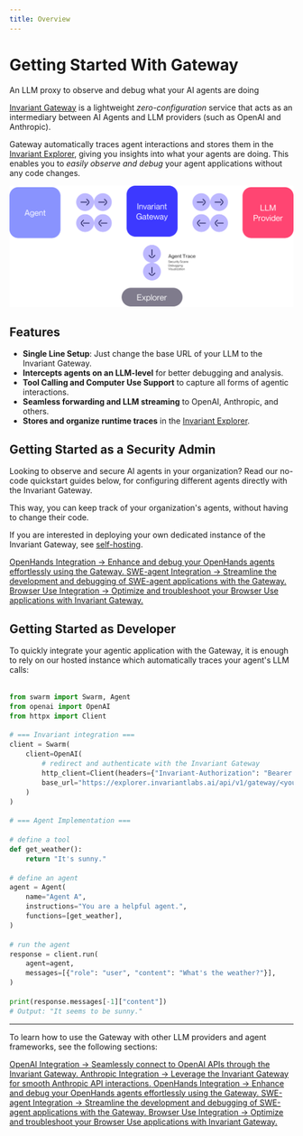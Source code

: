 ```yaml
---
title: Overview
---
```


# Getting Started With Gateway

<div class='subtitle'>An LLM proxy to observe and debug what your AI agents are doing</div>

[Invariant Gateway](https://github.com/invariantlabs-ai/invariant-gateway) is a lightweight _zero-configuration_ service that acts as an intermediary between AI Agents and LLM providers (such as OpenAI and Anthropic).

Gateway automatically traces agent interactions and stores them in the [Invariant Explorer](https://explorer.invariantlabs.ai/), giving you insights into what your agents are doing.
This enables you to _easily observe and debug_ your agent applications without any code changes.

![Gateway](./assets/overview.svg)

## Features

- **Single Line Setup**: Just change the base URL of your LLM to the Invariant Gateway.
- **Intercepts agents on an LLM-level** for better debugging and analysis.
- **Tool Calling and Computer Use Support** to capture all forms of agentic interactions.
- **Seamless forwarding and LLM streaming** to OpenAI, Anthropic, and others.
- **Stores and organize runtime traces** in the [Invariant Explorer](https://explorer.invariantlabs.ai/).

## Getting Started as a Security Admin

Looking to observe and secure AI agents in your organization? Read our no-code quickstart guides below, for configuring different agents directly with the Invariant Gateway.

This way, you can keep track of your organization's agents, without having to change their code.

If you are interested in deploying your own dedicated instance of the Invariant Gateway, see [self-hosting](./self-hosted.md).

<div class='tiles'>

<a href="agent-integrations/openhands" class='tile'>
    <span class='tile-title'>OpenHands Integration →</span>
    <span class='tile-description'>Enhance and debug your OpenHands agents effortlessly using the Gateway.</span>
</a>

<a href="agent-integrations/swe-agent" class='tile'>
    <span class='tile-title'>SWE-agent Integration →</span>
    <span class='tile-description'>Streamline the development and debugging of SWE-agent applications with the Gateway.</span>
</a>

<a href="agent-integrations/browser-use" class='tile'>
    <span class='tile-title'>Browser Use Integration →</span>
    <span class='tile-description'>Optimize and troubleshoot your Browser Use applications with Invariant Gateway.</span>
</a>

</div>

## Getting Started as Developer

To quickly integrate your agentic application with the Gateway, it is enough to rely on our hosted instance which automatically traces your agent's LLM calls:

```python hl_lines="5 6 7 8 9 10 11 12"

from swarm import Swarm, Agent
from openai import OpenAI
from httpx import Client

# === Invariant integration ===
client = Swarm(
    client=OpenAI(
        # redirect and authenticate with the Invariant Gateway
        http_client=Client(headers={"Invariant-Authorization": "Bearer <your-token>"}),
        base_url="https://explorer.invariantlabs.ai/api/v1/gateway/<your-dataset-id>/openai",
    )
)

# === Agent Implementation ===

# define a tool
def get_weather():
    return "It's sunny."

# define an agent
agent = Agent(
    name="Agent A",
    instructions="You are a helpful agent.",
    functions=[get_weather],
)

# run the agent
response = client.run(
    agent=agent,
    messages=[{"role": "user", "content": "What's the weather?"}],
)

print(response.messages[-1]["content"])
# Output: "It seems to be sunny."
```

---

To learn how to use the Gateway with other LLM providers and agent frameworks, see the following sections:

<div class='tiles'>

<a href="llm-provider-integrations/openai" class='tile primary'>
    <span class='tile-title'>OpenAI Integration →</span>
    <span class='tile-description'>Seamlessly connect to OpenAI APIs through the Invariant Gateway.</span>
</a>

<a href="llm-provider-integrations/anthropic" class='tile primary'>
    <span class='tile-title'>Anthropic Integration →</span>
    <span class='tile-description'>Leverage the Invariant Gateway for smooth Anthropic API interactions.</span>
</a>

<a href="agent-integrations/openhands" class='tile'>
    <span class='tile-title'>OpenHands Integration →</span>
    <span class='tile-description'>Enhance and debug your OpenHands agents effortlessly using the Gateway.</span>
</a>

<a href="agent-integrations/swe-agent" class='tile'>
    <span class='tile-title'>SWE-agent Integration →</span>
    <span class='tile-description'>Streamline the development and debugging of SWE-agent applications with the Gateway.</span>
</a>

<a href="agent-integrations/browser-use" class='tile'>
    <span class='tile-title'>Browser Use Integration →</span>
    <span class='tile-description'>Optimize and troubleshoot your Browser Use applications with Invariant Gateway.</span>
</a>

</div>
